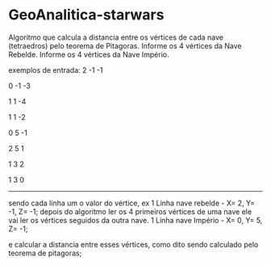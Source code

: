 # GeoAnalitica-starwars

Algoritmo que calcula a distancia entre os vértices de cada nave (tetraedros) pelo teorema de Pitagoras.
Informe os 4 vértices da Nave Rebelde.
Informe os 4 vértices da Nave Império.

exemplos de entrada:
2 -1 -1

0 -1 -3 

1 1 -4

1 1 -2

0 5 -1

2 5 1

1 3 2

1 3 0


---------

sendo cada linha um o valor do vértice, ex  1 Linha nave rebelde - X= 2, Y= -1, Z= -1;
depois do algoritmo ler os 4 primeiros vértices de uma nave ele vai ler os vértices seguidos da outra nave.
1 Linha nave Império - X= 0, Y= 5, Z= -1;

e calcular a distancia entre esses vértices, como dito sendo calculado pelo teorema de pitagoras;


